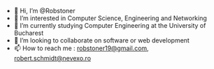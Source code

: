 - 👋 Hi, I’m @Robstoner
- 👀 I’m interested in Computer Science, Engineering and Networking
- 🌱 I’m currently studying Computer Engineering at the University of Bucharest
- 💞️ I’m looking to collaborate on software or web development
- 📫 How to reach me : robstoner19@gmail.com, robert.schmidt@nevexo.ro

<!---
Robstoner/Robstoner is a ✨ special ✨ repository because its `README.md` (this file) appears on your GitHub profile.
You can click the Preview link to take a look at your changes.
--->
